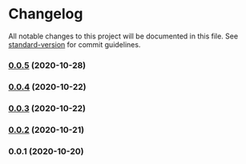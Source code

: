 # Changelog

All notable changes to this project will be documented in this file. See [standard-version](https://github.com/conventional-changelog/standard-version) for commit guidelines.

### [0.0.5](https://github.com/36node/youyuan-core-sdk-js/compare/v0.0.4...v0.0.5) (2020-10-28)

### [0.0.4](https://github.com/36node/youyuan-core-sdk-js/compare/v0.0.3...v0.0.4) (2020-10-22)

### [0.0.3](https://github.com/36node/youyuan-core-sdk-js/compare/v0.0.2...v0.0.3) (2020-10-22)

### [0.0.2](https://github.com/36node/youyuan-core-sdk-js/compare/v0.0.1...v0.0.2) (2020-10-21)

### 0.0.1 (2020-10-20)
